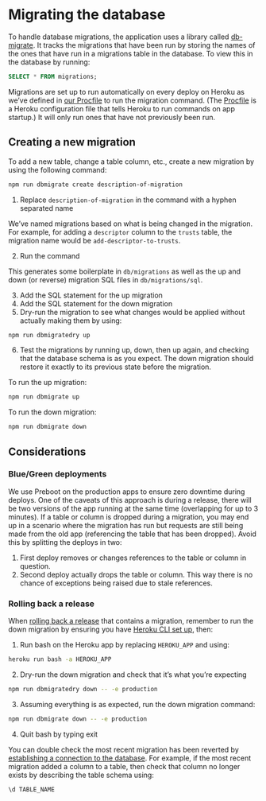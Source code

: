 # Migrating the database

To handle database migrations, the application uses a library called
[db-migrate](https://github.com/db-migrate/node-db-migrate). It tracks the
migrations that have been run by storing the names of the ones that have run in
a migrations table in the database. To view this in the database by running:

```sql
SELECT * FROM migrations;
```

Migrations are set up to run automatically on every deploy on Heroku as we’ve
defined in [our Procfile](https://github.com/madetech/nhs-virtual-visit/blob/master/Procfile)
to run the migration command. (The [Procfile](https://devcenter.heroku.com/articles/procfile)
is a Heroku configuration file that tells Heroku to run commands on app startup.)
It will only run ones that have not previously been run.

## Creating a new migration

To add a new table, change a table column, etc., create a new migration by using
the following command:

```bash
npm run dbmigrate create description-of-migration
```

1. Replace `description-of-migration` in the command with a hyphen separated name

We’ve named migrations based on what is being changed in the migration. For
example, for adding a `descriptor` column to the `trusts` table, the migration
name would be `add-descriptor-to-trusts`.

2. Run the command

This generates some boilerplate in `db/migrations` as well as the up and down
(or reverse) migration SQL files in `db/migrations/sql`.

3. Add the SQL statement for the up migration
4. Add the SQL statement for the down migration
5. Dry-run the migration to see what changes would be applied without actually
   making them by using:

```bash
npm run dbmigratedry up
```

6. Test the migrations by running up, down, then up again, and checking that the
   database schema is as you expect. The down migration should restore it
   exactly to its previous state before the migration.

To run the up migration:

```bash
npm run dbmigrate up
```

To run the down migration:

```bash
npm run dbmigrate down
```

## Considerations

### Blue/Green deployments

We use Preboot on the production apps to ensure zero downtime during deploys.
One of the caveats of this approach is during a release, there will be two
versions of the app running at the same time (overlapping for up to 3 minutes).
If a table or column is dropped during a migration, you may end up in a scenario
where the migration has run but requests are still being made from the old app
(referencing the table that has been dropped). Avoid this by splitting the
deploys in two:

1. First deploy removes or changes references to the table or column in question.
2. Second deploy actually drops the table or column. This way there is no chance
   of exceptions being raised due to stale references.

### Rolling back a release

When [rolling back a release](https://devcenter.heroku.com/articles/releases#rollback) that contains
a migration, remember to run the down migration by ensuring you have
[Heroku CLI set up](https://github.com/madetech/nhs-virtual-visit/blob/master/docs/runbook/setting-up-heroku-cli.md),
then:

1. Run bash on the Heroku app by replacing `HEROKU_APP` and using:

```bash
heroku run bash -a HEROKU_APP
```

2. Dry-run the down migration and check that it’s what you’re expecting

```bash
npm run dbmigratedry down -- -e production
```

3. Assuming everything is as expected, run the down migration command:

```bash
npm run dbmigrate down -- -e production
```

4. Quit bash by typing exit

You can double check the most recent migration has been reverted by
[establishing a connection to the database](https://github.com/madetech/nhs-virtual-visit/blob/master/docs/runbook/accessing-heroku-app-database.md).
For example, if the most recent migration added a column to a table, then check
that column no longer exists by describing the table schema using:

```sql
\d TABLE_NAME
```
